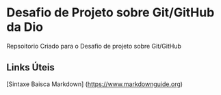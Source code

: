 # Desafio de Projeto sobre Git/GitHub da Dio
Repsoitorio Criado para o Desafio de projeto sobre Git/GitHub

## Links Úteis
[Sintaxe Baisca Markdown] (https://www.markdownguide.org)
